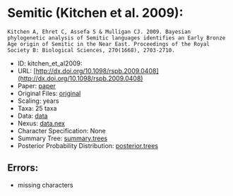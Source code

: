 # Semitic (Kitchen et al. 2009):

```
Kitchen A, Ehret C, Assefa S & Mulligan CJ. 2009. Bayesian phylogenetic analysis of Semitic languages identifies an Early Bronze Age origin of Semitic in the Near East. Proceedings of the Royal Society B: Biological Sciences, 270(1668), 2703-2710.
```

* ID: kitchen_et_al2009:
* URL: [http://dx.doi.org/10.1098/rspb.2009.0408](http://dx.doi.org/10.1098/rspb.2009.0408)
* Paper: [paper](paper)
* Original Files: [original](original)
* Scaling: years
* Taxa: 25 taxa 
* Data: [data](data)
* Nexus: [data.nex](data.nex)
* Character Specification: None
* Summary Tree: [summary.trees](summary.trees)
* Posterior Probability Distribution: [posterior.trees](posterior.trees)

## Errors:

* missing characters
